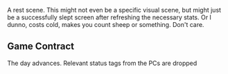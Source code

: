A rest scene. This might not even be a specific visual scene, but might just be a successfully slept screen after refreshing the necessary stats. Or I dunno, costs cold, makes you count sheep or something. Don't care.
## Game Contract
The day advances. Relevant status tags from the PCs are dropped